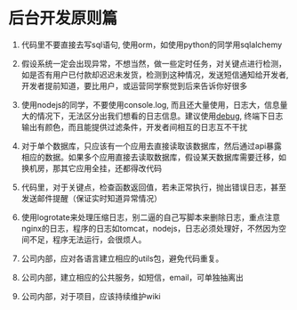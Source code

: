 # 后台开发原则篇

1. 代码里不要直接去写sql语句, 使用orm，如使用python的同学用sqlalchemy

2. 假设系统一定会出现异常，不想当然，做一些定时任务，对关键点进行检测，如是否有用户已付款却迟迟未发货，检测到这种情况，发送短信通知给开发者, 开发者提前知道，要比用户，或运营同学察觉到后来告诉你好很多

3. 使用nodejs的同学，不要使用console.log, 而且还大量使用，日志大，信息量大的情况下，无法区分出我们想看的日志信息。建议使用[debug](https://github.com/visionmedia/debug), 终端下日志输出有颜色，而且能提供过滤条件，开发者间相互的日志互不干扰

4. 对于单个数据库，只应该有一个应用去直接读取该数据库，然后通过api暴露相应的数据。如果多个应用直接去读取数据库，假设某天数据库需要迁移，如换机房，那其它应用全挂，还都得改代码

5. 代码里，对于关键点，检查函数返回值，若未正常执行，抛出错误日志，甚至发送邮件提醒（保证实时知道异常情况）

6. 使用logrotate来处理压缩日志，别二逼的自己写脚本来删除日志，重点注意nginx的日志，程序的日志如tomcat，nodejs，日志必须处理好，不然因为空间不足，程序无法运行，会很烦人。

7. 公司内部，应对各语言建立相应的utils包，避免代码重复。

8. 公司内部，建立相应的公共服务，如短信，email，可单独抽离出

9. 公司内部，对于项目，应该持续维护wiki